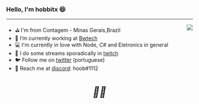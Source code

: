 ### Hello, I'm hobbitx 😄
---
<a href="https://www.linkedin.com/in/robert-cristiam/" target="_blank">
<img align="right" src="https://github-readme-stats.vercel.app/api/top-langs/?username=hobbitx" />
</a>

- ⛳ I'm from Contagem - Minas Gerais,Brazil
- 🔨 I’m currently working at [Bwtech](https://www.bwtech.com/)
- 💻 I'm currently in love with Node, C# and Eletronics in general
- 🎥 I do some streams sporadically in [twitch](https://www.twitch.tv/pugdx)
- 🐦 Follow me on [twitter](https://twitter.com/Hobbit_XK) (portuguese)
- 💬 Reach me at [discord](https://discord.gg/7kf8b7MdZR): hoob#1112

<h1 align='center'><i>✊🏿</i></h1>
